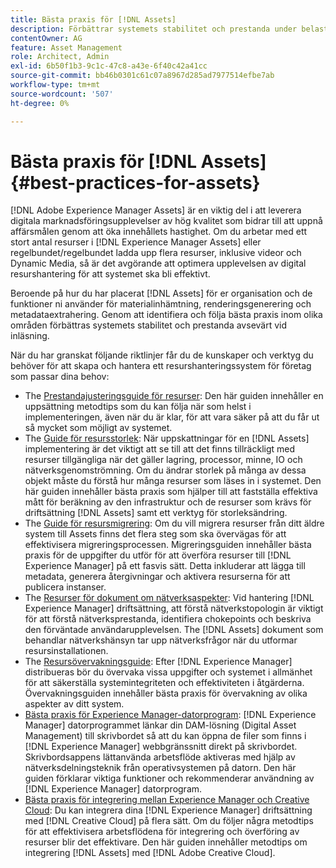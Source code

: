 ```yaml
---
title: Bästa praxis för [!DNL Assets]
description: Förbättrar systemets stabilitet och prestanda under belastning genom att identifiera och följa bästa praxis som är beroende av din driftsättning och konfiguration.
contentOwner: AG
feature: Asset Management
role: Architect, Admin
exl-id: 6b50f1b3-9c1c-47c8-a43e-6f40c42a41cc
source-git-commit: bb46b0301c61c07a8967d285ad7977514efbe7ab
workflow-type: tm+mt
source-wordcount: '507'
ht-degree: 0%

---
```


# Bästa praxis för [!DNL Assets] {#best-practices-for-assets}

[!DNL Adobe Experience Manager Assets] är en viktig del i att leverera digitala marknadsföringsupplevelser av hög kvalitet som bidrar till att uppnå affärsmålen genom att öka innehållets hastighet. Om du arbetar med ett stort antal resurser i [!DNL Experience Manager Assets] eller regelbundet/regelbundet ladda upp flera resurser, inklusive videor och Dynamic Media, så är det avgörande att optimera upplevelsen av digital resurshantering för att systemet ska bli effektivt.

Beroende på hur du har placerat [!DNL Assets] för er organisation och de funktioner ni använder för materialinhämtning, renderingsgenerering och metadataextrahering. Genom att identifiera och följa bästa praxis inom olika områden förbättras systemets stabilitet och prestanda avsevärt vid inläsning.

När du har granskat följande riktlinjer får du de kunskaper och verktyg du behöver för att skapa och hantera ett resurshanteringssystem för företag som passar dina behov:

* The [Prestandajusteringsguide för resurser](/help/assets/performance-tuning-guidelines.md): Den här guiden innehåller en uppsättning metodtips som du kan följa när som helst i implementeringen, även när du är klar, för att vara säker på att du får ut så mycket som möjligt av systemet.
* The [Guide för resursstorlek](/help/assets/assets-sizing-guide.md): När uppskattningar för en [!DNL Assets] implementering är det viktigt att se till att det finns tillräckligt med resurser tillgängliga när det gäller lagring, processor, minne, IO och nätverksgenomströmning. Om du ändrar storlek på många av dessa objekt måste du förstå hur många resurser som läses in i systemet. Den här guiden innehåller bästa praxis som hjälper till att fastställa effektiva mått för beräkning av den infrastruktur och de resurser som krävs för driftsättning [!DNL Assets] samt ett verktyg för storleksändring.
* The [Guide för resursmigrering](/help/assets/assets-migration-guide.md): Om du vill migrera resurser från ditt äldre system till Assets finns det flera steg som ska övervägas för att effektivisera migreringsprocessen. Migreringsguiden innehåller bästa praxis för de uppgifter du utför för att överföra resurser till [!DNL Experience Manager] på ett fasvis sätt. Detta inkluderar att lägga till metadata, generera återgivningar och aktivera resurserna för att publicera instanser.
* The [Resurser för dokument om nätverksaspekter](/help/assets/assets-network-considerations.md): Vid hantering [!DNL Experience Manager] driftsättning, att förstå nätverkstopologin är viktigt för att förstå nätverksprestanda, identifiera chokepoints och beskriva den förväntade användarupplevelsen. The [!DNL Assets] dokument som behandlar nätverkshänsyn tar upp nätverksfrågor när du utformar resursinstallationen.
* The [Resursövervakningsguide](/help/assets/assets-monitoring-best-practices.md): Efter [!DNL Experience Manager] distribueras bör du övervaka vissa uppgifter och systemet i allmänhet för att säkerställa systemintegriteten och effektiviteten i åtgärderna. Övervakningsguiden innehåller bästa praxis för övervakning av olika aspekter av ditt system.
* [Bästa praxis för Experience Manager-datorprogram](https://experienceleague.adobe.com/docs/experience-manager-desktop-app/using/introduction.html): [!DNL Experience Manager] datorprogrammet länkar din DAM-lösning (Digital Asset Management) till skrivbordet så att du kan öppna de filer som finns i [!DNL Experience Manager] webbgränssnitt direkt på skrivbordet. Skrivbordsappens lättanvända arbetsflöde aktiveras med hjälp av nätverksdelningsteknik från operativsystemen på datorn. Den här guiden förklarar viktiga funktioner och rekommenderar användning av [!DNL Experience Manager] datorprogram.
* [Bästa praxis för integrering mellan Experience Manager och Creative Cloud](/help/assets/aem-cc-integration-best-practices.md): Du kan integrera dina [!DNL Experience Manager] driftsättning med [!DNL Creative Cloud] på flera sätt. Om du följer några metodtips för att effektivisera arbetsflödena för integrering och överföring av resurser blir det effektivare. Den här guiden innehåller metodtips om integrering [!DNL Assets] med [!DNL Adobe Creative Cloud].
